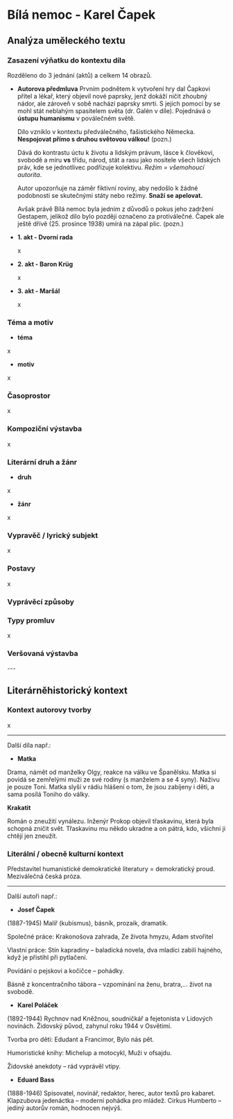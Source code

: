 # Bílá nemoc - Karel Čapek

## Analýza uměleckého textu

### Zasazení výňatku do kontextu díla

Rozděleno do 3 jednání (aktů) a celkem 14 obrazů.

- **Autorova předmluva**
    Prvním podnětem k vytvoření hry dal Čapkovi přítel a lékař, který objevil nové paprsky, jenž dokáží ničit zhoubný nádor, ale zároveň v sobě nachází paprsky smrti. S jejich pomocí by se mohl stát neblahým spasitelem světa (dr. Galén v díle). Pojednává o **ústupu humanismu** v poválečném světě.

    Dílo vzniklo v kontextu předválečného, fašistického Německa. **Nespojovat přímo s druhou světovou válkou!** (pozn.)

    Dává do kontrastu úctu k životu a lidským právum, lásce k člověkovi, svobodě a míru **vs** třídu, národ, stát a rasu jako nositele všech lidských práv, kde se jednotlivec podřizuje kolektivu. *Režim = všemohoucí autorita*.
    
    Autor upozorňuje na záměr fiktivní roviny, aby nedošlo k žádné podobnosti se skutečnými státy nebo režimy. **Snaží se apelovat.**
    
    Avšak právě Bílá nemoc byla jedním z důvodů o pokus jeho zadržení Gestapem, jelikož dílo bylo později označeno za protiválečné. Čapek ale ještě dřívě (25. prosince 1938) umírá na zápal plic. (pozn.)

- **1. akt - Dvorní rada**

    x

- **2. akt - Baron Krüg**

    x

- **3. akt - Maršál**

    x

### Téma a motiv

- **téma**

x

- **motiv**

x

### Časoprostor

x

### Kompoziční výstavba

x
### Literární druh a žánr

- **druh**

x

- **žánr**

x

### Vypravěč / lyrický subjekt

x

### Postavy

x

### Vyprávěcí způsoby

### Typy promluv

x

### Veršovaná výstavba

\-\-\-

## Literárněhistorický kontext

### Kontext autorovy tvorby

x

---

Další díla např.:

- **Matka**

Drama, námět od manželky Olgy, reakce na válku ve Španělsku. Matka si povídá se zemřelými muži ze své rodiny (s manželem a se 4 syny). Naživu je pouze Toni. Matka slyší v rádiu hlášení o tom, že jsou zabíjeny i děti, a sama posílá Toniho do války.

**Krakatit**

Román o zneužití vynálezu. Inženýr Prokop objevil třaskavinu, která byla schopná zničit svět. Třaskavinu mu někdo ukradne a on pátrá, kdo, všichni ji chtějí jen zneužít.

### Literální / obecně kulturní kontext

Představitel humanistické demokratické literatury = demokratický proud. Meziválečná česká próza.

---

Další autoři např.:

- **Josef Čapek**

(1887-1945) Malíř (kubismus), básník, prozaik, dramatik.

Společné práce: Krakonošova zahrada, Ze života hmyzu, Adam stvořitel

Vlastní práce: Stín kapradiny – baladická novela, dva mladíci zabili hajného, když je přistihl při pytlačení.

Povídání o pejskovi a kočičce – pohádky.

Básně z koncentračního tábora – vzpomínání na ženu, bratra,... život na svobodě.

- **Karel Poláček**

(1892-1944) Rychnov nad Kněžnou, soudničkář a fejetonista v Lidových novinách. Židovský původ, zahynul roku 1944 v Osvětimi.

Tvorba pro děti: Edudant a Francimor, Bylo nás pět. 

Humoristické knihy: Michelup a motocykl, Muži v ofsajdu.

Židovské anekdoty – rád vyprávěl vtipy.

- **Eduard Bass**

(1888-1946) Spisovatel, novinář, redaktor, herec, autor textů pro kabaret. Klapzubova jedenáctka – moderní pohádka pro mládež. Cirkus Humberto – jediný autorův román, hodnocen nejvýš.
